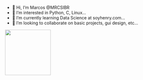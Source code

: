 - 👋 Hi, I’m Marcos @MRCSIBR
- 👀 I’m interested in Python, C, Linux...
- 🌱 I’m currently learning Data Science at soyhenry.com...
- 💞️ I’m looking to collaborate on basic projects, gui design, etc...


<!---
MRCSIBR/MRCSIBR is a ✨ special ✨ repository because its `README.md` (this file) appears on your GitHub profile.
You can click the Preview link to take a look at your changes.
--->
<img height="150" src="https://github-readme-stats.vercel.app/api/top-langs/?username=MRCSIBR&theme=dark&layout=compact&count_private=true" />
